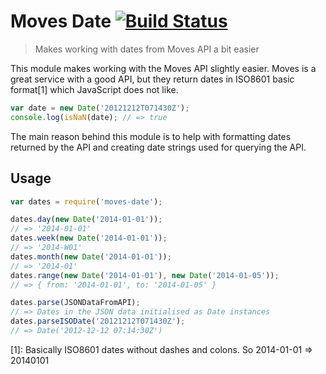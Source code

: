 # Moves Date [![Build Status](https://travis-ci.org/matiasdoyle/moves-date.png?branch=master)](https://travis-ci.org/matiasdoyle/moves-date)

> Makes working with dates from Moves API a bit easier

This module makes working with the Moves API slightly easier. Moves is a great service with a good API, but they return dates in ISO8601 basic format[1] which JavaScript does not like.

``` javascript
var date = new Date('20121212T071430Z');
console.log(isNaN(date); // => true
```

The main reason behind this module is to help with formatting dates returned by the API and creating date strings used for querying the API.

## Usage

``` javascript
var dates = require('moves-date');

dates.day(new Date('2014-01-01'));
// => '2014-01-01'
dates.week(new Date('2014-01-01'));
// => '2014-W01'
dates.month(new Date('2014-01-01'));
// => '2014-01'
dates.range(new Date('2014-01-01'), new Date('2014-01-05'));
// => { from: '2014-01-01', to: '2014-01-05' }

dates.parse(JSONDataFromAPI);
// => Dates in the JSON data initialised as Date instances
dates.parseISODate('20121212T071430Z');
// => Date('2012-12-12 07:14:30Z')
```

[1]: Basically ISO8601 dates without dashes and colons. So 2014-01-01 => 20140101
